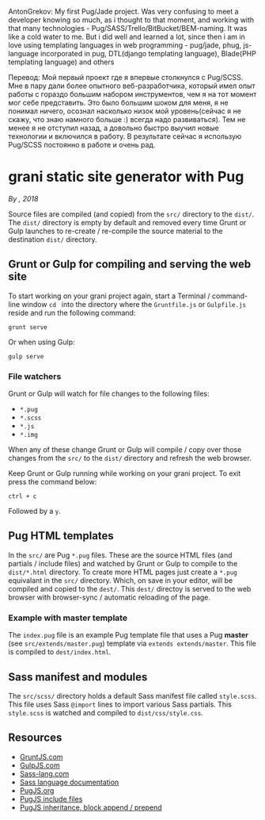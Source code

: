 AntonGrekov:
My first Pug/Jade project. Was very confusing to meet a developer knowing so much, as i thought to that moment, and working with that many 
technologies - Pug/SASS/Trello/BitBucket/BEM-naming. It was like a cold water to me. But i did well and learned a lot, since then i am in love using 
templating languages in web programming - pug/jade, phug, js-language incorporated in pug, DTL(django templating language), Blade(PHP templating language) and others

Перевод:
Мой первый проект где я впервые столкнулся с Pug/SCSS. Мне в пару дали более опытного веб-разработчика, который имел опыт работы с гораздо большим набором
инструментов, чем я на тот момент мог себе представить. Это было большим шоком для меня, я не понимал ничего, осознал насколько низок мой уровень(сейчас я не скажу, что знаю намного больше :) всегда надо развиваться). Тем не менее я не отступил назад, а довольно быстро выучил новые технологии и включился в работу. 
В результате сейчас я использую Pug/SCSS постоянно в работе и очень рад.



# grani static site generator with Pug

*By , 2018*

Source files are compiled (and copied) from the `src/` directory to the `dist/`. The `dist/` directory is empty by default and removed every time Grunt or Gulp launches to re-create / re-compile the source material to the destination `dist/` directory.

## Grunt or Gulp for compiling and serving the web site

To start working on your grani project again, start a Terminal / command-line window `cd ` into the directory where the `Gruntfile.js` or `Gulpfile.js` reside and run the following command:

	grunt serve
    
Or when using Gulp:

	gulp serve

### File watchers

Grunt or Gulp will watch for file changes to the following files:

* `*.pug`
* `*.scss`
* `*.js`
* `*.img`

When any of these change Grunt or Gulp will compile / copy over those changes from the `src/` to the `dist/` directory and refresh the web browser.

Keep Grunt or Gulp running while working on your grani project. To exit press the command below:

	ctrl + c
    
Followed by a `y`.

## Pug HTML templates

In the `src/` are Pug `*.pug` files. These are the source HTML files (and partials / include files) and watched by Grunt or Gulp to compile to the `dist/*.html` directory. To create more HTML pages just create a `*.pug` equivalant in the `src/` directory. Which, on save in your editor, will be compiled and copied to the `dest/`. This `dest/` directoy is served to the web browser with browser-sync / automatic reloading of the page.

### Example with master template

The `index.pug` file is an example Pug template file that uses a Pug **master** (see `src/extends/master.pug`) template via `extends extends/master`. This file is compiled to `dest/index.html`.

## Sass manifest and modules

The `src/scss/` directory holds a default Sass manifest file called `style.scss`. This file uses Sass `@import` lines to import various Sass partials. This `style.scss` is watched and compiled to `dist/css/style.css`.

## Resources

* [GruntJS.com](https://gruntjs.com)
* [GulpJS.com](https://gulpjs.com)
* [Sass-lang.com](http://sass-lang.com)
* [Sass language documentation](http://sass-lang.com/documentation/file.SASS_REFERENCE.html)
* [PugJS.org](https://pugjs.org)
* [PugJS include files](https://pugjs.org/language/includes.html)
* [PugJS inheritance, block append / prepend](https://pugjs.org/language/inheritance.html)
